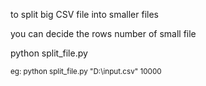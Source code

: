 to split big CSV file into smaller files

you can decide the rows number of small file

python split_file.py <path csv> <small csv row size>

eg: python split_file.py "D:\input.csv" 10000